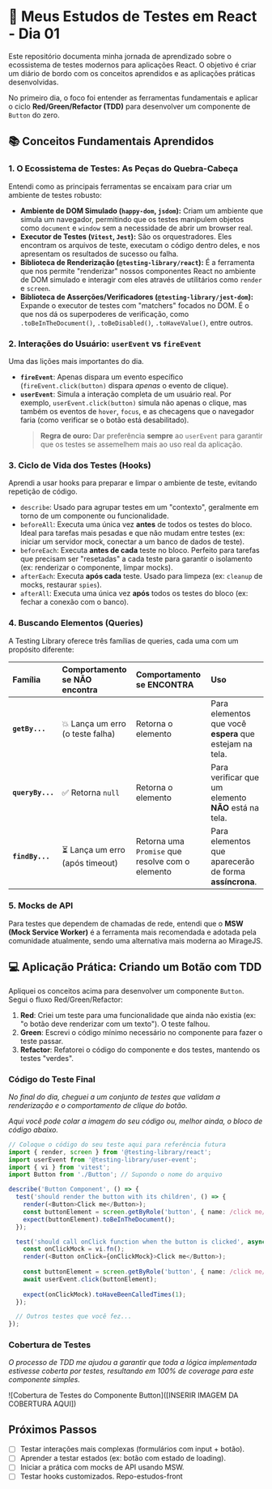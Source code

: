 # 🚀 Meus Estudos de Testes em React - Dia 01

Este repositório documenta minha jornada de aprendizado sobre o ecossistema de testes modernos para aplicações React. O objetivo é criar um diário de bordo com os conceitos aprendidos e as aplicações práticas desenvolvidas.

No primeiro dia, o foco foi entender as ferramentas fundamentais e aplicar o ciclo **Red/Green/Refactor (TDD)** para desenvolver um componente de `Button` do zero.

## 📚 Conceitos Fundamentais Aprendidos

### 1\. O Ecossistema de Testes: As Peças do Quebra-Cabeça

Entendi como as principais ferramentas se encaixam para criar um ambiente de testes robusto:

  * **Ambiente de DOM Simulado (`happy-dom`, `jsdom`):** Criam um ambiente que simula um navegador, permitindo que os testes manipulem objetos como `document` e `window` sem a necessidade de abrir um browser real.
  * **Executor de Testes (`Vitest`, `Jest`):** São os orquestradores. Eles encontram os arquivos de teste, executam o código dentro deles, e nos apresentam os resultados de sucesso ou falha.
  * **Biblioteca de Renderização (`@testing-library/react`):** É a ferramenta que nos permite "renderizar" nossos componentes React no ambiente de DOM simulado e interagir com eles através de utilitários como `render` e `screen`.
  * **Biblioteca de Asserções/Verificadores (`@testing-library/jest-dom`):** Expande o executor de testes com "matchers" focados no DOM. É o que nos dá os superpoderes de verificação, como `.toBeInTheDocument()`, `.toBeDisabled()`, `.toHaveValue()`, entre outros.

### 2\. Interações do Usuário: `userEvent` vs `fireEvent`

Uma das lições mais importantes do dia.

  * **`fireEvent`**: Apenas dispara um evento específico (`fireEvent.click(button)` dispara *apenas* o evento de clique).
  * **`userEvent`**: Simula a interação completa de um usuário real. Por exemplo, `userEvent.click(button)` simula não apenas o clique, mas também os eventos de `hover`, `focus`, e as checagens que o navegador faria (como verificar se o botão está desabilitado).
    > **Regra de ouro:** Dar preferência **sempre** ao `userEvent` para garantir que os testes se assemelhem mais ao uso real da aplicação.

### 3\. Ciclo de Vida dos Testes (Hooks)

Aprendi a usar hooks para preparar e limpar o ambiente de teste, evitando repetição de código.

  * `describe`: Usado para agrupar testes em um "contexto", geralmente em torno de um componente ou funcionalidade.
  * `beforeAll`: Executa uma única vez **antes** de todos os testes do bloco. Ideal para tarefas mais pesadas e que não mudam entre testes (ex: iniciar um servidor mock, conectar a um banco de dados de teste).
  * `beforeEach`: Executa **antes de cada** teste no bloco. Perfeito para tarefas que precisam ser "resetadas" a cada teste para garantir o isolamento (ex: renderizar o componente, limpar mocks).
  * `afterEach`: Executa **após cada** teste. Usado para limpeza (ex: `cleanup` de mocks, restaurar `spies`).
  * `afterAll`: Executa uma única vez **após** todos os testes do bloco (ex: fechar a conexão com o banco).

### 4\. Buscando Elementos (Queries)

A Testing Library oferece três famílias de queries, cada uma com um propósito diferente:

| Família | Comportamento se NÃO encontra | Comportamento se ENCONTRA | Uso |
| :--- | :--- | :--- | :--- |
| **`getBy...`** | 💥 Lança um erro (o teste falha) | Retorna o elemento | Para elementos que você **espera** que estejam na tela. |
| **`queryBy...`**| ✅ Retorna `null` | Retorna o elemento | Para verificar que um elemento **NÃO** está na tela. |
| **`findBy...`** | ⏳ Lança um erro (após timeout) | Retorna uma `Promise` que resolve com o elemento | Para elementos que aparecerão de forma **assíncrona**. |

### 5\. Mocks de API

Para testes que dependem de chamadas de rede, entendi que o **MSW (Mock Service Worker)** é a ferramenta mais recomendada e adotada pela comunidade atualmente, sendo uma alternativa mais moderna ao MirageJS.

## 💻 Aplicação Prática: Criando um Botão com TDD

Apliquei os conceitos acima para desenvolver um componente `Button`. Segui o fluxo Red/Green/Refactor:

1.  **Red**: Criei um teste para uma funcionalidade que ainda não existia (ex: "o botão deve renderizar com um texto"). O teste falhou.
2.  **Green**: Escrevi o código mínimo necessário no componente para fazer o teste passar.
3.  **Refactor**: Refatorei o código do componente e dos testes, mantendo os testes "verdes".

### Código do Teste Final

*No final do dia, cheguei a um conjunto de testes que validam a renderização e o comportamento de clique do botão.*

*Aqui você pode colar a imagem do seu código ou, melhor ainda, o bloco de código abaixo.*

```typescript
// Coloque o código do seu teste aqui para referência futura
import { render, screen } from '@testing-library/react';
import userEvent from '@testing-library/user-event';
import { vi } from 'vitest';
import Button from './Button'; // Supondo o nome do arquivo

describe('Button Component', () => {
  test('should render the button with its children', () => {
    render(<Button>Click me</Button>);
    const buttonElement = screen.getByRole('button', { name: /click me/i });
    expect(buttonElement).toBeInTheDocument();
  });

  test('should call onClick function when the button is clicked', async () => {
    const onClickMock = vi.fn();
    render(<Button onClick={onClickMock}>Click me</Button>);
    
    const buttonElement = screen.getByRole('button', { name: /click me/i });
    await userEvent.click(buttonElement);
    
    expect(onClickMock).toHaveBeenCalledTimes(1);
  });

  // Outros testes que você fez...
});
```

### Cobertura de Testes

*O processo de TDD me ajudou a garantir que toda a lógica implementada estivesse coberta por testes, resultando em 100% de coverage para este componente simples.*

\![Cobertura de Testes do Componente Button]([INSERIR IMAGEM DA COBERTURA AQUI])

## Próximos Passos

  * [ ] Testar interações mais complexas (formulários com input + botão).
  * [ ] Aprender a testar estados (ex: botão com estado de loading).
  * [ ] Iniciar a prática com mocks de API usando MSW.
  * [ ] Testar hooks customizados. Repo-estudos-front
